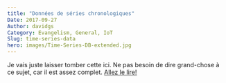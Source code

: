 ```yaml
---
title: "Données de séries chronologiques"
Date: 2017-09-27
Author: davidgs
Category: Evangelism, General, IoT
Slug: time-series-data
hero: images/Time-Series-DB-extended.jpg
---
```


Je vais juste laisser tomber cette ici. Ne pas besoin de dire grand-chose à ce sujet, car il est assez complet. [Allez le lire!](https://www.influxdata.com/time-series-database/)
